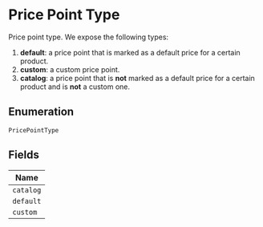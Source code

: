 
# Price Point Type

Price point type. We expose the following types:

1. **default**: a price point that is marked as a default price for a certain product.
2. **custom**: a custom price point.
3. **catalog**: a price point that is **not** marked as a default price for a certain product and is **not** a custom one.

## Enumeration

`PricePointType`

## Fields

| Name |
|  --- |
| `catalog` |
| `default` |
| `custom` |

